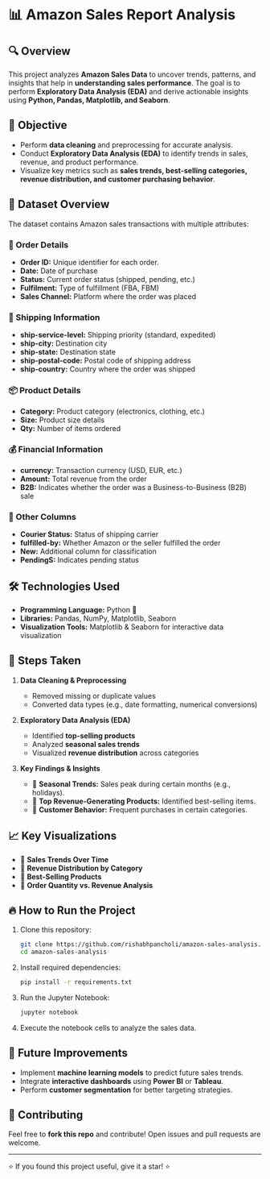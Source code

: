 # 📊 Amazon Sales Report Analysis

## 🔍 Overview

This project analyzes **Amazon Sales Data** to uncover trends, patterns, and insights that help in **understanding sales performance**. The goal is to perform **Exploratory Data Analysis (EDA)** and derive actionable insights using **Python, Pandas, Matplotlib, and Seaborn**.

## 🎯 Objective

- Perform **data cleaning** and preprocessing for accurate analysis.
- Conduct **Exploratory Data Analysis (EDA)** to identify trends in sales, revenue, and product performance.
- Visualize key metrics such as **sales trends, best-selling categories, revenue distribution, and customer purchasing behavior**.

## 📂 Dataset Overview

The dataset contains Amazon sales transactions with multiple attributes:

### **🛒 Order Details**

- **Order ID:** Unique identifier for each order.
- **Date:** Date of purchase
- **Status:** Current order status (shipped, pending, etc.)
- **Fulfilment:** Type of fulfillment (FBA, FBM)
- **Sales Channel:** Platform where the order was placed

### **🚚 Shipping Information**

- **ship-service-level:** Shipping priority (standard, expedited)
- **ship-city:** Destination city
- **ship-state:** Destination state
- **ship-postal-code:** Postal code of shipping address
- **ship-country:** Country where the order was shipped

### **📦 Product Details**

- **Category:** Product category (electronics, clothing, etc.)
- **Size:** Product size details
- **Qty:** Number of items ordered

### **💰 Financial Information**

- **currency:** Transaction currency (USD, EUR, etc.)
- **Amount:** Total revenue from the order
- **B2B:** Indicates whether the order was a Business-to-Business (B2B) sale

### **📌 Other Columns**

- **Courier Status:** Status of shipping carrier
- **fulfilled-by:** Whether Amazon or the seller fulfilled the order
- **New:** Additional column for classification
- **PendingS:** Indicates pending status

## 🛠️ Technologies Used

- **Programming Language:** Python 🐍
- **Libraries:** Pandas, NumPy, Matplotlib, Seaborn
- **Visualization Tools:** Matplotlib & Seaborn for interactive data visualization

## 📌 Steps Taken

1. **Data Cleaning & Preprocessing**

   - Removed missing or duplicate values
   - Converted data types (e.g., date formatting, numerical conversions)

2. **Exploratory Data Analysis (EDA)**

   - Identified **top-selling products**
   - Analyzed **seasonal sales trends**
   - Visualized **revenue distribution** across categories

3. **Key Findings & Insights**
   - 🔹 **Seasonal Trends:** Sales peak during certain months (e.g., holidays).
   - 🔹 **Top Revenue-Generating Products:** Identified best-selling items.
   - 🔹 **Customer Behavior:** Frequent purchases in certain categories.

## 📈 Key Visualizations

- 📌 **Sales Trends Over Time**
- 📌 **Revenue Distribution by Category**
- 📌 **Best-Selling Products**
- 📌 **Order Quantity vs. Revenue Analysis**

## 🔥 How to Run the Project

1. Clone this repository:
   ```bash
   git clone https://github.com/rishabhpancholi/amazon-sales-analysis.git
   cd amazon-sales-analysis
   ```
2. Install required dependencies:
   ```bash
   pip install -r requirements.txt
   ```
3. Run the Jupyter Notebook:
   ```bash
   jupyter notebook
   ```
4. Execute the notebook cells to analyze the sales data.

## 📌 Future Improvements

- Implement **machine learning models** to predict future sales trends.
- Integrate **interactive dashboards** using **Power BI** or **Tableau**.
- Perform **customer segmentation** for better targeting strategies.

## 📢 Contributing

Feel free to **fork this repo** and contribute! Open issues and pull requests are welcome.

---

⭐ If you found this project useful, give it a star! ⭐
